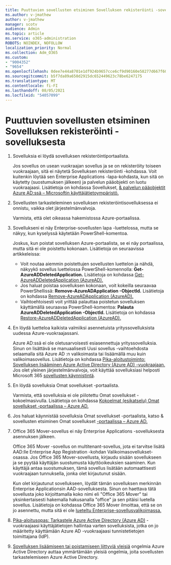 ```yaml
---
title: Puuttuvien sovellusten etsiminen Sovelluksen rekisteröinti -sovelluksesta
ms.author: v-jmathew
author: v-jmathew
manager: scotv
audience: Admin
ms.topic: article
ms.service: o365-administration
ROBOTS: NOINDEX, NOFOLLOW
localization_priority: Normal
ms.collection: Adm_O365
ms.custom:
- "9004352"
- "9654"
ms.openlocfilehash: 0dee7e44a8701e1df924b9657cce6cf9d90160e58277d667f6069a4cbcf87ce5
ms.sourcegitcommit: b5f7da89a650d2915dc652449623c78be6247175
ms.translationtype: MT
ms.contentlocale: fi-FI
ms.lasthandoff: 08/05/2021
ms.locfileid: "54057099"
---
```

# <a name="find-missing-applications-on-app-registration-blade"></a>Puuttuvien sovellusten etsiminen Sovelluksen rekisteröinti -sovelluksesta

1. Sovelluksia ei löydä sovelluksen rekisteröintiportaalista.

    Jos sovellus on usean vuokraajan sovellus ja se on rekisteröity toiseen vuokraajaan, sitä ei näytetä Sovelluksen rekisteröinti -kohdassa. Voit kuitenkin löytää sen Enterprise Applications -lapa-kohdasta, kun sitä on käytetty (suostumuksen jälkeen) ja palvelun pääobjekti on luotu vuokraajaasi. Lisätietoja on kohdassa Sovellukset, [& palvelun pääobjektit Azure AD:ssä – Microsoftin käyttäjätietoympäristö.](https://docs.microsoft.com/azure/active-directory/develop/app-objects-and-service-principals)
2. Sovellusten tarkasteleminen sovelluksen rekisteröintisovelluksessa ei onnistu, vaikka olet järjestelmänvalvoja.

    Varmista, että olet oikeassa hakemistossa Azure-portaalissa.
3. Sovellukseni ei näy Enterprise-sovellusten lapa -luettelossa, mutta se näkyy, kun kyselyssä käytetään PowerShell-komentoa.

    Joskus, kun poistat sovelluksen Azure-portaalista, se ei näy portaalissa, mutta sitä ei ole poistettu kokonaan. Lisätietoja on seuraavissa artikkeleissa:
    - Voit noutaa aiemmin poistettujen sovellusten luettelon ja nähdä, näkyykö sovellus luettelossa PowerShell-komennolla: **Get-AzureADDeletedApplication.** Lisätietoja on kohdassa [Get-AzureADDeletedApplication (AzureAD).](https://docs.microsoft.com/powershell/module/azuread/get-azureaddeletedapplication)
    - Jos haluat poistaa sovelluksen kokonaan, voit kokeilla seuraavaa PowerShellissä: **Remove-AzureADApplication -ObjectId.** Lisätietoja on kohdassa [Remove-AzureADApplication (AzureAD).](https://docs.microsoft.com/powershell/module/azuread/remove-azureadapplication)
    - Vaihtoehtoisesti voit yrittää palauttaa poistetun sovelluksen käyttämällä seuraavaa PowerShell-komentoa: **Palauta AzureADDeletedApplication -ObjectId.** Lisätietoja on kohdassa [Restore-AzureADDeletedApplication (AzureAD).](https://docs.microsoft.com/powershell/module/azuread/restore-azureaddeletedapplication)
4. En löydä luetteloa kaikista valmiiksi asennetuista yrityssovelluksista uudessa Azure-vuokraajassani.

    Azure AD:ssä ei ole oletusarvoisesti esiasennettuja yrityssovelluksia. Sinun on lisättävä se manuaalisesti Uusi sovellus -vaihtoehdosta selaamalla sitä Azure AD :n valikoimasta tai lisäämällä muu kuin valikoimasovellus. Lisätietoja on kohdassa [Pika-aloitustoiminto: Sovelluksen lisääminen Azure Active Directory (Azure AD) -vuokraajaan.](https://docs.microsoft.com/azure/active-directory/manage-apps/add-application-portal)
    Jos olet yleinen järjestelmänvalvoja, voit käyttää sovelluksiasi helposti Microsoft 365 [sovellusten käynnistintä](https://docs.microsoft.com/microsoft-365/admin/manage/customize-the-app-launcher).
5. En löydä sovelluksia Omat sovellukset -portaalista.

    Varmista, että sovelluksia ei ole piilotettu Omat sovellukset -kokoelmasivulla. Lisätietoja on kohdassa [Kokoelmat (esikatselu) Omat sovellukset -portaalissa – Azure AD.](https://docs.microsoft.com/azure/active-directory/user-help/my-apps-portal-user-collections)
6. Jos haluat käynnistää sovelluksia Omat sovellukset -portaalista, katso & sovellusten etsiminen Omat sovellukset [-portaalissa – Azure AD.](https://docs.microsoft.com/azure/active-directory/user-help/my-apps-portal-end-user-access)
7. Office 365 Mover-sovellus ei näy Enterprise Applications -sovelluksesta asennuksen jälkeen.

    Office 365 Mover -sovellus on multitenant-sovellus, jota ei tarvitse lisätä AAD:lle Enterprise App Registration -kohdan Valikoimasovellukset-osassa. Jos Office 365 Mover-sovellusta, kirjaudu sisään sovellukseen ja se pyytää käyttäjän suostumusta käyttöoikeuksien saaminen. Kun käyttäjä antaa suostumuksen, tämä sovellus lisätään automaattisesti vuokraajaan tunnuksella, jonka olet kirjautunut sisään.

    Kun olet kirjautunut sovellukseen, löydät tämän sovelluksen merkinnän Enterprise Applicationsin AAD-sovelluksesta. Sinun on haettava tätä sovellusta joko kirjoittamalla koko nimi eli "Office 365 Mover" tai yksinkertaisesti hakemalla hakusanalla "office" ja sen pitäisi luetella sovellus. Lisätietoja on kohdassa Office 365 Mover ilmoittaa, että se on jo asennettu, mutta sitä ei ole [lueteltu Enterprise-sovellusvalikoimassa.](https://docs.microsoft.com/answers/questions/30186/office-365-mover-says-its-already-installed-but-it.html)
8. [Pika-aloitusopas: Tarkastele Azure Active Directory (Azure AD)](https://docs.microsoft.com/azure/active-directory/manage-apps/view-applications-portal) -vuokraajaasi käyttäjätietojen hallintaa varten sovelluksista, jotka on jo määritetty käyttämään Azure AD -vuokraajaasi tunnistetietojen toimittajana (IdP).
9. [Sovelluksen lisäämiseen tai poistamiseen liittyviä yleisiä](https://docs.microsoft.com/azure/active-directory/manage-apps/troubleshoot-adding-apps) ongelmia Azure Active Directory auttaa ymmärtämään yleisiä ongelmia, joita sovellusten tarkastelemiseen Azure Active Directory.
